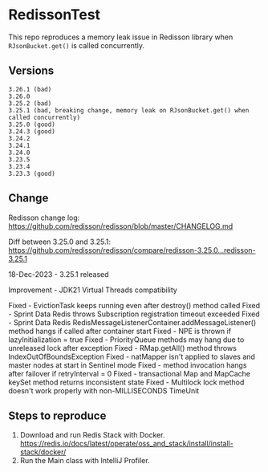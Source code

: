 # RedissonTest

This repo reproduces a memory leak issue in Redisson library when `RJsonBucket.get()` is called concurrently.

## Versions
```
3.26.1 (bad)
3.26.0
3.25.2 (bad)
3.25.1 (bad, breaking change, memory leak on RJsonBucket.get() when called concurrently)
3.25.0 (good)
3.24.3 (good)
3.24.2
3.24.1
3.24.0
3.23.5
3.23.4
3.23.3 (good)
```

## Change

Redisson change log: https://github.com/redisson/redisson/blob/master/CHANGELOG.md

Diff between 3.25.0 and 3.25.1: https://github.com/redisson/redisson/compare/redisson-3.25.0...redisson-3.25.1

18-Dec-2023 - 3.25.1 released

Improvement - JDK21 Virtual Threads compatibility

Fixed - EvictionTask keeps running even after destroy() method called
Fixed - Sprint Data Redis throws Subscription registration timeout exceeded
Fixed - Sprint Data Redis RedisMessageListenerContainer.addMessageListener() method hangs if called after container start
Fixed - NPE is thrown if lazyInitialization = true
Fixed - PriorityQueue methods may hang due to unreleased lock after exception
Fixed - RMap.getAll() method throws IndexOutOfBoundsException
Fixed - natMapper isn't applied to slaves and master nodes at start in Sentinel mode
Fixed - method invocation hangs after failover if retryInterval = 0
Fixed - transactional Map and MapCache keySet method returns inconsistent state
Fixed - Multilock lock method doesn't work properly with non-MILLISECONDS TimeUnit


## Steps to reproduce

1. Download and run Redis Stack with Docker. https://redis.io/docs/latest/operate/oss_and_stack/install/install-stack/docker/
2. Run the Main class with IntelliJ Profiler.